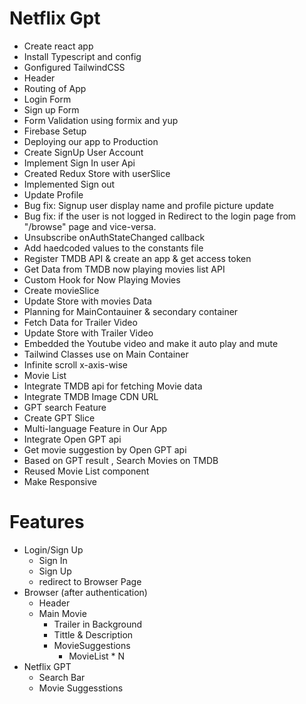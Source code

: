 # Netflix Gpt

- Create react app
- Install Typescript and config
- Gonfigured TailwindCSS
- Header
- Routing of App
- Login Form
- Sign up Form
- Form Validation using formix and yup
- Firebase Setup
- Deploying our app to Production
- Create SignUp User Account
- Implement Sign In user Api
- Created Redux Store with userSlice
- Implemented Sign out
- Update Profile
- Bug fix: Signup user display name and profile picture update
- Bug fix: if the user is not logged in Redirect to the login page from "/browse" page and vice-versa.
- Unsubscribe onAuthStateChanged callback
- Add haedcoded values to the constants file
- Register TMDB API & create an app & get access token
- Get Data from TMDB now playing movies list API
- Custom Hook for Now Playing Movies
- Create movieSlice
- Update Store with movies Data
- Planning for MainContauiner & secondary container
- Fetch Data for Trailer Video
- Update Store with Trailer Video
- Embedded the Youtube video and make it auto play and mute 
- Tailwind Classes use on Main Container
- Infinite scroll x-axis-wise
- Movie List
- Integrate TMDB api for fetching Movie data
- Integrate TMDB Image CDN URL
- GPT search Feature
- Create GPT Slice
- Multi-language Feature in Our App
- Integrate Open GPT api 
- Get movie suggestion by Open GPT api 
- Based on GPT result , Search Movies on TMDB
- Reused Movie List component 
- Make Responsive 

# Features

- Login/Sign Up
  - Sign In
  - Sign Up
  - redirect to Browser Page
- Browser (after authentication)
  - Header
  - Main Movie
    - Trailer in Background
    - Tittle & Description
    - MovieSuggestions
      - MovieList \* N
- Netflix GPT
  - Search Bar
  - Movie Suggesstions
